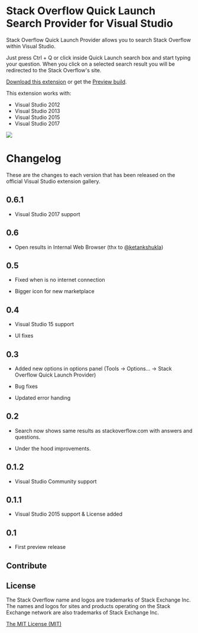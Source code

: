 # Stack Overflow Quick Launch Search Provider for Visual Studio

Stack Overflow Quick Launch Provider allows you to search Stack Overflow within Visual Studio.
 
Just press Ctrl + Q or click inside Quick Launch search box and start typing your question.
When you click on a selected search result you will be redirected to the Stack Overflow's site.

[Download this extension](https://visualstudiogallery.msdn.microsoft.com/8d74682c-851e-4658-baaf-190ba11c1603) or 
get the [Preview build](http://vsixgallery.com/extension/63E411F1-E531-44E8-8689-16B34600CF25/).

This extension works with:
* Visual Studio 2012
* Visual Studio 2013
* Visual Studio 2015
* Visual Studio 2017

![](http://g.recordit.co/hoIWwpCt6A.gif)

# Changelog

These are the changes to each version that has been released
on the official Visual Studio extension gallery.

## 0.6.1

- Visual Studio 2017 support

## 0.6

  - Open results in Internal Web Browser (thx to [@ketankshukla](https://github.com/aberus/StackOverflowQuickLaunch/pull/1))

## 0.5

  - Fixed when is no internet connection

  - Bigger icon for new marketplace

## 0.4

 - Visual Studio 15 support

 - UI fixes 
 
## 0.3     

- Added new options in options panel (Tools -> Options... -> Stack Overflow Quick Launch Provider)

- Bug fixes

- Updated error handing

## 0.2

- Search now shows same results as stackoverflow.com with answers and questions.

- Under the hood improvements.

## 0.1.2

- Visual Studio Community support

## 0.1.1

- Visual Studio 2015 support & License added

## 0.1

- First preview release 

## Contribute

## License

The Stack Overflow name and logos are trademarks of Stack Exchange Inc. The names
and logos for sites and products operating on the Stack Exchange network are also 
trademarks of Stack Exchange Inc.

[The MIT License (MIT)](LICENSE)
